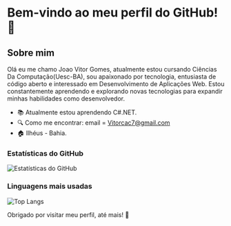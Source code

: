# Bem-vindo ao meu perfil do GitHub! 👋

## Sobre mim
Olá eu me chamo Joao Vitor Gomes, atualmente estou cursando Ciências Da Computação(Uesc-BA), sou apaixonado por tecnologia, entusiasta de código aberto e interessado em Desenvolvimento de Aplicações Web. Estou constantemente aprendendo e explorando novas tecnologias para expandir minhas habilidades como desenvolvedor.

- :books: Atualmente estou aprendendo C#.NET.
- :mag: Como me encontrar:  email = Vitorcac7@gmail.com
- :house: Ilhéus - Bahia.
### Estatísticas do GitHub

![Estatísticas do GitHub](https://github-readme-stats.vercel.app/api?username=joaojzn&show_icons=true)

### Linguagens mais usadas

![Top Langs](https://github-readme-stats.vercel.app/api/top-langs/?username=joaojzn&layout=compact)


Obrigado por visitar meu perfil, até mais! :metal:

  
